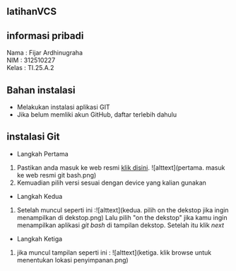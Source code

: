 ## latihanVCS
## informasi pribadi
Nama : Fijar Ardhinugraha  
NIM : 312510227  
Kelas : TI.25.A.2  

## Bahan instalasi
- Melakukan instalasi aplikasi GIT
- Jika belum memliki akun GitHub, daftar terlebih dahulu

## instalasi Git
- Langkah Pertama
1. Pastikan anda masuk ke web resmi [klik disini](https://git-scm.com/install/).
![alttext](pertama. masuk ke web resmi git bash.png)
2. Kemuadian pilih versi sesuai dengan device yang kalian gunakan
- Langkah Kedua
1. Setelah muncul seperti ini :![alttext](kedua. pilih on the dekstop jika ingin menampilkan di dekstop.png)
Lalu pilih "on the dekstop" jika kamu ingin menampilkan aplikasi *git bash* di tampilan dekstop.
Setelah itu klik *next*
- Langkah Ketiga
1. jika muncul tampilan seperti ini :
![alttext](ketiga. klik browse untuk menentukan lokasi penyimpanan.png)
